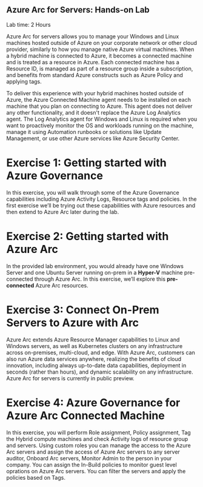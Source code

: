 ## Azure Arc for Servers: Hands-on Lab

Lab time: 2 Hours

Azure Arc for servers allows you to manage your Windows and Linux machines hosted outside of Azure on your corporate network or other cloud provider, similarly to how you manage native Azure virtual machines. When a hybrid machine is connected to Azure, it becomes a connected machine and is treated as a resource in Azure. Each connected machine has a Resource ID, is managed as part of a resource group inside a subscription, and benefits from standard Azure constructs such as Azure Policy and applying tags.

To deliver this experience with your hybrid machines hosted outside of Azure, the Azure Connected Machine agent needs to be installed on each machine that you plan on connecting to Azure. This agent does not deliver any other functionality, and it doesn't replace the Azure Log Analytics agent. The Log Analytics agent for Windows and Linux is required when you want to proactively monitor the OS and workloads running on the machine, manage it using Automation runbooks or solutions like Update Management, or use other Azure services like Azure Security Center.


# Exercise 1: Getting started with Azure Governance 

In this exercise, you will walk through some of the Azure Governance capabilities including Azure Activity Logs, Resource tags and policies. In the first exercise we’ll be trying out these capabilities with Azure resources and then extend to Azure Arc later during the lab.  
 
# Exercise 2: Getting started with Azure Arc
In the provided lab environment, you would already have one Windows Server and one Ubuntu Server running on-prem in a **Hyper-V** machine pre-connected through Azure Arc. In this exercise, we’ll explore this **pre-connected** Azure Arc resources.

# Exercise 3: Connect On-Prem Servers to Azure with Arc
Azure Arc extends Azure Resource Manager capabilities to Linux and Windows servers, as well as Kubernetes clusters on any infrastructure across on-premises, multi-cloud, and edge. With Azure Arc, customers can also run Azure data services anywhere, realizing the benefits of cloud innovation, including always up-to-date data capabilities, deployment in seconds (rather than hours), and dynamic scalability on any infrastructure. Azure Arc for servers is currently in public preview.

# Exercise 4: Azure Governance for Azure Arc Connected Machine
In this exercise, you will perform Role assignment, Policy assignment, Tag the Hybrid compute machines and check Activity logs of resource group and servers.
Using custom roles you can manage the access to the Azure Arc servers and assign the access of Azure Arc servers to any server auditor, Onboard Arc servers, Monitor Admin to the person in your company.
You can assign the In-Build policies to monitor guest level oprations on Azure Arc servers. You can filter the servers and apply the policies based on Tags.
